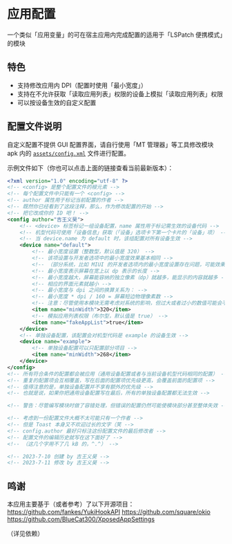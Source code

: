 # 应用配置

一个类似「应用变量」的可在宿主应用内完成配置的适用于「LSPatch 便携模式」的模块

## 特色

- 支持修改应用内 DPI（配置时使用「最小宽度」）
- 支持在不允许获取「读取应用列表」权限的设备上模拟「读取应用列表」权限
- 可以按设备生效的自定义配置

## 配置文件说明

自定义配置不提供 GUI 配置界面，请自行使用「MT 管理器」等工具修改模块 apk 内的 [`assets/config.xml`](https://github.com/jiwangyihao/app_config/blob/main/app/src/main/assets/config.xml) 文件进行配置。

示例文件如下（你也可以点击上面的链接查看当前最新版本）：
``` xml
<?xml version="1.0" encoding="utf-8" ?>
<!-- <config> 是整个配置文件的根元素 -->
<!-- 每个配置文件中只能有一个 <config> -->
<!-- author 属性用于标记当前配置的作者 -->
<!-- 既然你已经看到了这段注释，那么，作为修改配置的开始 -->
<!-- 把它改成你的 ID 吧！ -->
<config author="吉王义昊">
    <!-- <device> 标签标记一组设备配置，name 属性用于标记需生效的设备代码 -->
    <!-- 机型代码可使用「设备信息」获取（「设备」选项卡下第一个卡片的「设备」项） -->
    <!-- 当 device.name 为 default 时，该组配置对所有设备生效 -->
    <device name="default">
        <!-- 最小宽度设置（整数型，默认值是 320） -->
        <!-- 该项设置与开发者选项中的最小宽度效果基本相同 -->
        <!-- （部分系统，比如 MIUI 的开发者选项内的最小宽度设置存在问题，可能效果会不同） -->
        <!-- 最小宽度表示屏幕在宽上以 dp 表示的长度 -->
        <!-- 最小宽度越大，屏幕能容纳的独立像素（dp）就越多，能显示的内容就越多 -->
        <!-- 相应的界面元素就越小 -->
        <!-- 最小宽度与 dpi 之间的换算关系为： -->
        <!-- 最小宽度 * dpi / 160 = 屏幕短边物理像素数 -->
        <!-- 注意：尽管使用本模块无需考虑对系统的影响，但过大或者过小的数值可能会不生效 -->
        <item name="minWidth">320</item>
        <!-- 模拟应用列表权限（布尔型，默认值是 true） -->
        <item name="fakeAppList">true</item>
    </device>
    <!-- 单独设备配置，该配置会对机型代码是 example 的设备生效 -->
    <device name="example">
        <!-- 单独设备配置可以只配置部分项目 -->
        <item name="minWidth">268</item>
    </device>
</config>
<!-- 所有符合条件的配置都会被应用（通用设备配置或者与当前设备机型代码相同的配置） -->
<!-- 重复的配置项会互相覆盖，写在后面的配置项优先级更高，会覆盖前面的配置项 -->
<!-- 值得注意的是，单独设备配置并不享有额外的优先级 -->
<!-- 也就是说，如果你把通用设备配置写在最后，所有的单独设备配置都无法生效 -->

<!-- 警告：尽管编写模块时做了容错处理，但错误的配置仍然可能使模块部分甚至整体失效 -->

<!-- 考虑到一份配置文件大概不太可能只有一个作者 -->
<!-- 但是 Toast 本身又不欢迎过长的文字（笑 -->
<!-- config.author 最好只标注这份配置文件的最后修改者 -->
<!-- 配置文件的编辑历史就写在这下面好了 -->
<!-- （这几个字用不了几 kB 的，^.^） -->

<!-- 2023-7-10 创建 by 吉王义昊 -->
<!-- 2023-7-11 修改 by 吉王义昊 -->
```

## 鸣谢

本应用主要基于（或者参考）了以下开源项目：
https://github.com/fankes/YukiHookAPI
https://github.com/square/okio
https://github.com/BlueCat300/XposedAppSettings

（详见依赖）